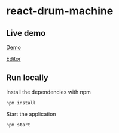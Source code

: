 # react-drum-machine

## Live demo

[Demo](https://50eob.csb.app/)

[Editor](https://codesandbox.io/s/react-drum-machine-50eob?fontsize=14&hidenavigation=1&theme=dark)

## Run locally

Install the dependencies with npm

```
npm install
```

Start the application

```
npm start
```
